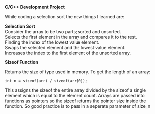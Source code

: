 **C/C++ Development Project**

While coding a selection sort the new things I learned are:

**Selection Sort**    
Consider the array to be two parts; sorted and unsorted.        
Selects the first element in the array and compares it to the rest.        
Finding the index of the lowest value element.        
Swaps the selected element and the lowest value element.        
Increases the index to the first element of the unsorted array.
         
**Sizeof Function**

Returns the size of type used in memory.
To get the length of an array:

    int n = sizeof(arr) / sizeof(arr[0]);

This assigns the sizeof the entire array divided by the sizeof a single element which is equal to the element count.
Arrays are passed into functions as pointers so the sizeof returns the pointer size inside the function. So good practice is to pass in a seperate parameter of size_n
